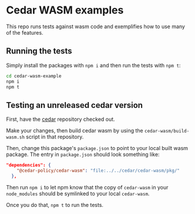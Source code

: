 # Cedar WASM examples

This repo runs tests against wasm code and exemplifies how to use many of the features.

## Running the tests

Simply install the packages with `npm i` and then run the tests with `npm t`:

```bash
cd cedar-wasm-example
npm i
npm t
```

## Testing an unreleased cedar version

First, have the [cedar](https://github.com/cedar-policy/cedar) repository checked out.

Make your changes, then build cedar wasm by using the `cedar-wasm/build-wasm.sh` script in that repository.

Then, change this package's `package.json` to point to your local built wasm package. The entry in `package.json` should look something like:

```json
"dependencies": {
    "@cedar-policy/cedar-wasm": "file:../../cedar/cedar-wasm/pkg/"
  },
```

Then run `npm i` to let npm know that the copy of `cedar-wasm` in your `node_modules` should be symlinked to your local `cedar-wasm`.

Once you do that, `npm t` to run the tests.
